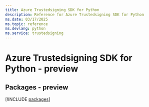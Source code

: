 ```yaml
---
title: Azure Trustedsigning SDK for Python
description: Reference for Azure Trustedsigning SDK for Python
ms.date: 03/17/2025
ms.topic: reference
ms.devlang: python
ms.service: trustedsigning
---
```

# Azure Trustedsigning SDK for Python - preview
## Packages - preview
[!INCLUDE [packages](trustedsigning-index.md)]